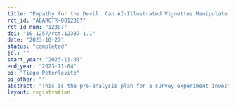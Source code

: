 ```yaml
---
title: "Empathy for the Devil: Can AI-Illustrated Vignettes Manipulate Affective Polarization and Democratic Values?"
rct_id: "AEARCTR-0012387"
rct_id_num: "12387"
doi: "10.1257/rct.12387-1.1"
date: "2023-10-27"
status: "completed"
jel: ""
start_year: "2023-11-01"
end_year: "2023-11-04"
pi: "Tiago Peterlevitz"
pi_other: ""
abstract: "This is the pre-analysis plan for a survey experiment investigating how AI-illustrated vignettes emphasizing tolerance and counter-stereotypes can foster empathy toward political adversaries."
layout: registration
---
```


